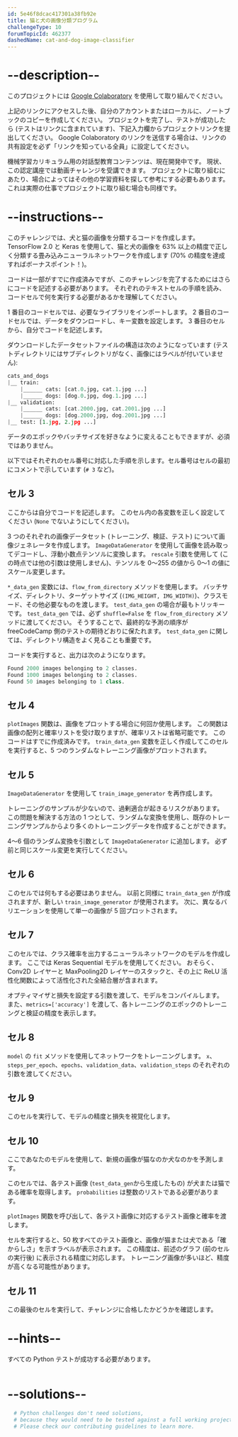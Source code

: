 ```yaml
---
id: 5e46f8dcac417301a38fb92e
title: 猫と犬の画像分類プログラム
challengeType: 10
forumTopicId: 462377
dashedName: cat-and-dog-image-classifier
---
```


# --description--

このプロジェクトには <a href="https://colab.research.google.com/github/freeCodeCamp/boilerplate-cat-and-dog-image-classifier/blob/master/fcc_cat_dog.ipynb" target="_blank" rel="noopener noreferrer nofollow">Google Colaboratory</a> を使用して取り組んでください。

上記のリンクにアクセスした後、自分のアカウントまたはローカルに、ノートブックのコピーを作成してください。 プロジェクトを完了し、テストが成功したら (テストはリンクに含まれています)、下記入力欄からプロジェクトリンクを提出してください。 Google Colaboratory のリンクを送信する場合は、リンクの共有設定を必ず「リンクを知っている全員」に設定してください。

機械学習カリキュラム用の対話型教育コンテンツは、現在開発中です。 現状、この認定講座では動画チャレンジを受講できます。 プロジェクトに取り組むにあたり、場合によってはその他の学習資料を探して参考にする必要もあります。これは実際の仕事でプロジェクトに取り組む場合も同様です。

# --instructions--

このチャレンジでは、犬と猫の画像を分類するコードを作成します。 TensorFlow 2.0 と Keras を使用して、猫と犬の画像を 63% 以上の精度で正しく分類する畳み込みニューラルネットワークを作成します (70% の精度を達成すればボーナスポイント！)。

コードは一部がすでに作成済みですが、このチャレンジを完了するためにはさらにコードを記述する必要があります。 それぞれのテキストセルの手順を読み、コードセルで何を実行する必要があるかを理解してください。

1 番目のコードセルでは、必要なライブラリをインポートします。 2 番目のコードセルでは、データをダウンロードし、キー変数を設定します。 3 番目のセルから、自分でコードを記述します。

ダウンロードしたデータセットファイルの構造は次のようになっています (テストディレクトリにはサブディレクトリがなく、画像にはラベルが付いていません):

```py
cats_and_dogs
|__ train:
    |______ cats: [cat.0.jpg, cat.1.jpg ...]
    |______ dogs: [dog.0.jpg, dog.1.jpg ...]
|__ validation:
    |______ cats: [cat.2000.jpg, cat.2001.jpg ...]
    |______ dogs: [dog.2000.jpg, dog.2001.jpg ...]
|__ test: [1.jpg, 2.jpg ...]
```

データのエポックやバッチサイズを好きなように変えることもできますが、必須ではありません。

以下ではそれぞれのセル番号に対応した手順を示します。セル番号はセルの最初にコメントで示しています (`# 3` など)。

## セル 3

ここからは自分でコードを記述します。 このセル内の各変数を正しく設定してください (`None` でないようにしてください)。

3 つのそれぞれの画像データセット (トレーニング、検証、テスト) について画像ジェネレータを作成します。 `ImageDataGenerator` を使用して画像を読み取ってデコードし、浮動小数点テンソルに変換します。 `rescale` 引数を使用して (この時点では他の引数は使用しません)、テンソルを 0～255 の値から 0～1 の値にスケール変更します。

`*_data_gen` 変数には、`flow_from_directory` メソッドを使用します。 バッチサイズ、ディレクトリ、ターゲットサイズ (`(IMG_HEIGHT, IMG_WIDTH)`)、クラスモード、その他必要なものを渡します。 `test_data_gen` の場合が最もトリッキーです。 `test_data_gen` では、必ず `shuffle=False` を `flow_from_directory` メソッドに渡してください。 そうすることで、最終的な予測の順序が freeCodeCamp 側のテストの期待どおりに保たれます。 `test_data_gen` に関しては、ディレクトリ構造をよく見ることも重要です。


コードを実行すると、出力は次のようになります。

```py
Found 2000 images belonging to 2 classes.
Found 1000 images belonging to 2 classes.
Found 50 images belonging to 1 class.
```

## セル 4

`plotImages` 関数は、画像をプロットする場合に何回か使用します。 この関数は画像の配列と確率リストを受け取りますが、確率リストは省略可能です。 このコードはすでに作成済みです。 `train_data_gen` 変数を正しく作成してこのセルを実行すると、5 つのランダムなトレーニング画像がプロットされます。

## セル 5

`ImageDataGenerator` を使用して `train_image_generator` を再作成します。

トレーニングのサンプルが少ないので、過剰適合が起きるリスクがあります。 この問題を解決する方法の 1 つとして、ランダムな変換を使用し、既存のトレーニングサンプルからより多くのトレーニングデータを作成することができます。

4～6 個のランダム変換を引数として `ImageDataGenerator` に追加します。 必ず前と同じスケール変更を実行してください。

## セル 6

このセルでは何もする必要はありません。 以前と同様に `train_data_gen` が作成されますが、新しい `train_image_generator` が使用されます。 次に、異なるバリエーションを使用して単一の画像が 5 回プロットされます。

## セル 7

このセルでは、クラス確率を出力するニューラルネットワークのモデルを作成します。 ここでは Keras Sequential モデルを使用してください。 おそらく、Conv2D レイヤーと MaxPooling2D レイヤーのスタックと、その上に ReLU 活性化関数によって活性化された全結合層が含まれます。

オプティマイザと損失を設定する引数を渡して、モデルをコンパイルします。 また、`metrics=['accuracy']` を渡して、各トレーニングのエポックのトレーニングと検証の精度を表示します。

## セル 8

`model` の `fit` メソッドを使用してネットワークをトレーニングします。 `x`、`steps_per_epoch`、`epochs`、`validation_data`、`validation_steps` のそれぞれの引数を渡してください。

## セル 9

このセルを実行して、モデルの精度と損失を視覚化します。

## セル 10

ここであなたのモデルを使用して、新規の画像が猫なのか犬なのかを予測します。

このセルでは、各テスト画像 (`test_data_gen`から生成したもの) が犬または猫である確率を取得します。 `probabilities` は整数のリストである必要があります。

`plotImages` 関数を呼び出して、各テスト画像に対応するテスト画像と確率を渡します。

セルを実行すると、50 枚すべてのテスト画像と、画像が猫または犬である「確からしさ」を示すラベルが表示されます。 この精度は、前述のグラフ (前のセルの実行後) に表示される精度に対応します。 トレーニング画像が多いほど、精度が高くなる可能性があります。

## セル 11

この最後のセルを実行して、チャレンジに合格したかどうかを確認します。

# --hints--

すべての Python テストが成功する必要があります。

```js

```

# --solutions--

```py
  # Python challenges don't need solutions,
  # because they would need to be tested against a full working project.
  # Please check our contributing guidelines to learn more.
```

